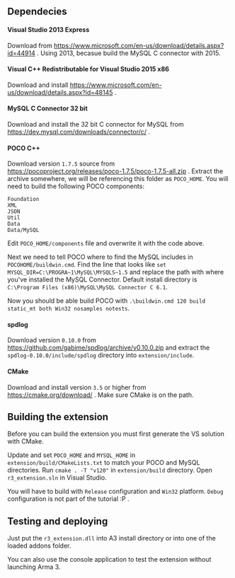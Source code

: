 ## Dependecies

#### Visual Studio 2013 Express
Download from https://www.microsoft.com/en-us/download/details.aspx?id=44914 . 
Using 2013, becasue build the MySQL C connector with 2015.

#### Visual C++ Redistributable for Visual Studio 2015 x86
Download and install https://www.microsoft.com/en-us/download/details.aspx?id=48145 .

#### MySQL C Connector 32 bit
Download and install the 32 bit C connector for MySQL from https://dev.mysql.com/downloads/connector/c/ .

#### POCO C++
Download version `1.7.5` source from https://pocoproject.org/releases/poco-1.7.5/poco-1.7.5-all.zip . 
Extract the archive somewhere, we will be referencing this folder as `POCO_HOME`.
You will need to build the following POCO components:
```
Foundation
XML
JSON
Util
Data
Data/MySQL
```
Edit `POCO_HOME/components` file and overwrite it with the code above.

Next we need to tell POCO where to find the MySQL includes in `POCOHOME/buildwin.cmd`. Find the 
line that looks like `set MYSQL_DIR=C:\PROGRA~1\MySQL\MYSQLS~1.5` and replace the path with 
where you've installed the MySQL Connector. Default install directory is `C:\Program Files (x86)\MySQL\MySQL Connector C 6.1`.

Now you should be able build POCO with `.\buildwin.cmd 120 build static_mt both Win32 nosamples notests`.


#### spdlog
Download version `0.10.0` from https://github.com/gabime/spdlog/archive/v0.10.0.zip and 
extract the `spdlog-0.10.0/include/spdlog` directory into `extension/include`.


#### CMake
Download and install version `3.5` or higher from https://cmake.org/download/ . Make sure 
CMake is on the path.

## Building the extension
Before you can build the extension you must first generate the VS solution with CMake.

Update and set `POCO_HOME` and `MYSQL_HOME` in `extension/build/CMakeLists.txt` to match your POCO 
and MySQL directories. Run `cmake . -T "v120"` in `extension/build` directory. Open `r3_extension.sln` 
in Visual Studio.

You will have to build with `Release` configuration and `Win32` platform. `Debug` configuration 
is not part of the tutorial :P .

## Testing and deploying
Just put the `r3_extension.dll` into A3 install directory or into one of the loaded addons folder.

You can also use the console application to test the extension without launching Arma 3.
